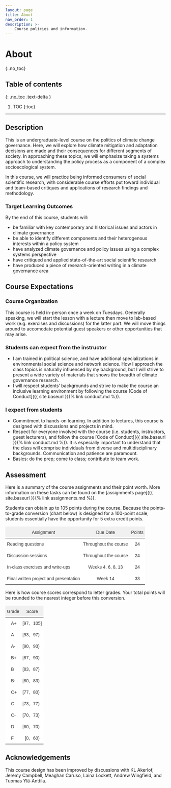 ```yaml
---
layout: page
title: About
nav_order: 1
description: >-
    Course policies and information.
---
```


# About
{:.no_toc}

## Table of contents
{: .no_toc .text-delta }

1. TOC
{:toc}

---

## Description
This is an undergraduate-level course on the politics of climate change governance. Here, we will explore how climate mitigation and adaptation decisions are made and their consequences for different segments of society. In approaching these topics, we will emphasize taking a systems approach to understanding the policy process as a component of a complex socioecological system.

In this course, we will practice being informed consumers of social scientific research, with considerable course efforts put toward individual and team-based critiques and applications of research findings and methodology.

### Target Learning Outcomes
By the end of this course, students will:
- be familiar with key contemporary and historical issues and actors in climate governance
- be able to identify different components and their heterogenous interests within a policy system 
- have analyzed climate governance and policy issues using a complex systems perspective
- have critiqued and applied state-of-the-art social scientific research
- have produced a piece of research-oriented writing in a climate governance area

## Course Expectations

### Course Organization
This course is held in-person once a week on Tuesdays. Generally speaking, we will start the lesson with a lecture then move to lab-based work (e.g. exercises and discussions) for the latter part. We will move things around to accomodate potential guest speakers or other opportunities that may arise. 

### Students can expect from the instructor
-  I am trained in political science, and have additional specializations in environmental social science and network science. How I approach the class topics is naturally influenced by my background, but I will strive to present a wide variety of materials that shows the breadth of climate governance research.
- I will respect students’ backgrounds and strive to make the course an inclusive learning environment by following the course [Code of Conduct]({{ site.baseurl }}{% link conduct.md %}).

### I expect from students
- Commitment to hands-on learning. In addition to lectures, this course is designed with discussions and projects in mind.
- Respect for everyone involved with the course (i.e. students, instructors, guest lecturers), and follow the course [Code of Conduct]({{ site.baseurl }}{% link conduct.md %}). It is especially important to understand that the class will comprise individuals from diverse and multidisciplinary backgrounds. Communication and patience are paramount.
- Basics: do the prep; come to class; contribute to team work.

## Assessment
Here is a summary of the course assignments and their point worth. More information on these tasks can be found on the [assignments page]({{ site.baseurl }}{% link assignments.md %}). 

Students can obtain up to 105 points during the course. Because the points-to-grade conversion (chart below) is designed for a 100-point scale, students essentially have the opportunity for 5 extra credit points.

<style type="text/css">
.tg  {border:none;border-collapse:collapse;border-color:#ccc;border-spacing:0;}
.tg td{background-color:#fff;border-color:#ccc;border-style:solid;border-width:0px;color:#333;
  font-family:Arial, sans-serif;font-size:14px;overflow:hidden;padding:10px 5px;word-break:normal;}
.tg th{background-color:#f0f0f0;border-color:#ccc;border-style:solid;border-width:0px;color:#333;
  font-family:Arial, sans-serif;font-size:14px;font-weight:normal;overflow:hidden;padding:10px 5px;word-break:normal;}
.tg .tg-c3ow{border-color:inherit;text-align:center;vertical-align:top}
.tg .tg-0pky{border-color:inherit;text-align:left;vertical-align:top}
.tg .tg-dvpl{border-color:inherit;text-align:right;vertical-align:top}
</style>
<table class="tg">
<thead>
  <tr>
    <th class="tg-c3ow">Assignment</th>
    <th class="tg-c3ow">Due Date</th>
    <th class="tg-c3ow">Points</th>
  </tr>
</thead>
<tbody>
  <tr>
    <td class="tg-0pky">Reading questions</td>
    <td class="tg-c3ow">Throughout the course</td>
    <td class="tg-c3ow">24</td>
  </tr>
    <tr>
    <td class="tg-0pky">Discussion sessions</td>
    <td class="tg-c3ow">Throughout the course</td>
    <td class="tg-c3ow">24</td>
  </tr>
  <tr>
    <td class="tg-0pky">In-class exercises and write-ups</td>
    <td class="tg-c3ow">Weeks 4, 6, 8, 13</td>
    <td class="tg-c3ow">24</td>
  </tr>
  <tr>
    <td class="tg-0pky">Final written project and presentation</td>
    <td class="tg-c3ow">Week 14</td>
    <td class="tg-c3ow">33</td>
  </tr>
</tbody>
</table>

Here is how course scores correspond to letter grades. Your total points will be rounded to the nearest integer before this conversion.
<style type="text/css">
.tg  {border:none;border-collapse:collapse;border-color:#ccc;border-spacing:0;}
.tg td{background-color:#fff;border-color:#ccc;border-style:solid;border-width:0px;color:#333;
  font-family:Arial, sans-serif;font-size:14px;overflow:hidden;padding:10px 5px;word-break:normal;}
.tg th{background-color:#f0f0f0;border-color:#ccc;border-style:solid;border-width:0px;color:#333;
  font-family:Arial, sans-serif;font-size:14px;font-weight:normal;overflow:hidden;padding:10px 5px;word-break:normal;}
.tg .tg-3z1b{border-color:#000000;text-align:right;vertical-align:top}
.tg .tg-wp8o{border-color:#000000;text-align:center;vertical-align:top}
.tg .tg-73oq{border-color:#000000;text-align:left;vertical-align:top}
.tg .tg-0lax{text-align:left;vertical-align:top}
</style>
<table class="tg">
<thead>
  <tr>
    <th class="tg-wp8o" colspan="2">Grade</th>
    <th class="tg-wp8o" colspan="2">Score</th>
  </tr>
</thead>
<tbody>
  <tr>
    <td class="tg-73oq"></td>
    <td class="tg-73oq">A+</td>
    <td class="tg-3z1b">[97,</td>
    <td class="tg-0lax">105]</td>
  </tr>
  <tr>
    <td class="tg-73oq"></td>
    <td class="tg-73oq">A</td>
    <td class="tg-3z1b">[93,</td>
    <td class="tg-0lax">97)</td>
  </tr>
  <tr>
    <td class="tg-73oq"></td>
    <td class="tg-73oq">A-</td>
    <td class="tg-3z1b">[90,</td>
    <td class="tg-0lax">93)</td>
  </tr>
  <tr>
    <td class="tg-73oq"></td>
    <td class="tg-73oq">B+</td>
    <td class="tg-3z1b">[87,</td>
    <td class="tg-0lax">90)</td>
  </tr>
  <tr>
    <td class="tg-73oq"></td>
    <td class="tg-73oq">B</td>
    <td class="tg-3z1b">[83,</td>
    <td class="tg-0lax">87)</td>
  </tr>
  <tr>
    <td class="tg-73oq"></td>
    <td class="tg-73oq">B-</td>
    <td class="tg-3z1b">[80,</td>
    <td class="tg-0lax">83)</td>
  </tr>
  <tr>
    <td class="tg-73oq"></td>
    <td class="tg-73oq">C+</td>
    <td class="tg-3z1b">[77,</td>
    <td class="tg-0lax">80)</td>
  </tr>
  <tr>
    <td class="tg-73oq"></td>
    <td class="tg-73oq">C</td>
    <td class="tg-3z1b">[73,</td>
    <td class="tg-0lax">77)</td>
  </tr>
  <tr>
    <td class="tg-73oq"></td>
    <td class="tg-73oq">C-</td>
    <td class="tg-3z1b">[70,</td>
    <td class="tg-0lax">73)</td>
  </tr>
  <tr>
    <td class="tg-73oq"></td>
    <td class="tg-73oq">D</td>
    <td class="tg-3z1b">[60,</td>
    <td class="tg-0lax">70)</td>
  </tr>
  <tr>
    <td class="tg-73oq"></td>
    <td class="tg-73oq">F</td>
    <td class="tg-3z1b">[0,</td>
    <td class="tg-0lax">60)</td>
  </tr>
</tbody>
</table>

## Acknowledgements
This course design has been improved by discussions with KL Akerlof, Jeremy Campbell, Meaghan Caruso, Laina Lockett, Andrew Wingfield, and Tuomas Ylä-Anttila.

